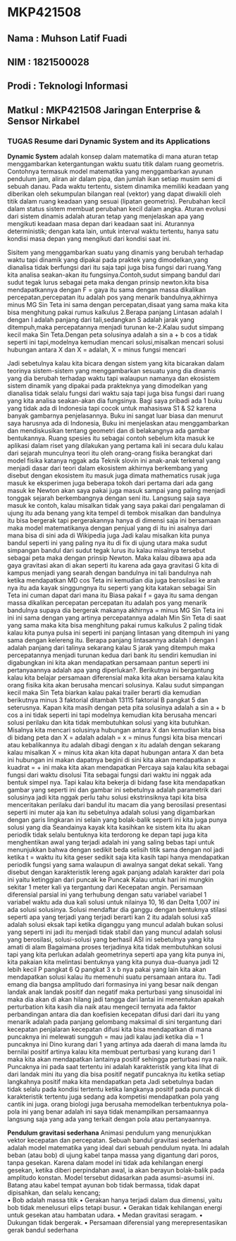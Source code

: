 # MKP421508

<h2>Nama  : Muhson Latif Fuadi</h2>
<h2>NIM : 1821500028</h2>
<h2>Prodi : Teknologi Informasi</h2>
<h2>Matkul  : MKP421508 Jaringan Enterprise & Sensor Nirkabel</h2>

<h3>TUGAS Resume dari Dynamic System and its Applications</h3>

<p> <strong>Dynamic System</strong> adalah konsep dalam matematika di mana aturan tetap menggambarkan ketergantungan waktu suatu titik dalam ruang geometris. Contohnya termasuk model matematika yang menggambarkan ayunan pendulum jam, aliran air dalam pipa, dan jumlah ikan setiap musim semi di sebuah danau. Pada waktu tertentu, sistem dinamika memiliki keadaan yang diberikan oleh sekumpulan bilangan real (vektor) yang dapat diwakili oleh titik dalam ruang keadaan yang sesuai (lipatan geometris). Perubahan kecil dalam status sistem membuat perubahan kecil dalam angka. Aturan evolusi dari sistem dinamis adalah aturan tetap yang menjelaskan apa yang mengikuti keadaan masa depan dari keadaan saat ini. Aturannya deterministik; dengan kata lain, untuk interval waktu tertentu, hanya satu kondisi masa depan yang mengikuti dari kondisi saat ini.</p>

<p>Sisitem yang menggambarkan suatu yang dinamis yang berubah terhadap waktu tapi dinamik yang dipakai pada praktek yang dimodelkan,yang dianalisa tidak berfungsi dari itu saja tapi juga bisa fungsi dari ruang.Yang kita analisa seakan-akan itu fungsinya.Contoh,sudut simpang bandul dari sudut tegak lurus sebagai peta maka dengan prinsip newton.kita bisa mendapatkannya dengan F = gaya itu sama dengan massa dikalikan percepatan,percepatan itu adalah pos yang menarik bandulnya,akhirnya minus MG Sin Teta ini sama dengan percepatan,disaat yang sama maka kita bisa menghitung pakai rumus kalkulus 2.Berapa panjang Lintasan adalah I dengan I adalah panjang dari tali,sedangkan S adalah jarak yang ditempuh,maka percepatannya menjadi turunan ke-2.Kalau sudut simpang kecil maka Sin Teta.Dengan peta solusinya adalah a sin a + b cos a tidak seperti ini tapi,modelnya kemudian mencari solusi,misalkan mencari solusi hubungan antara X dan X = adalah, X = minus fungsi mencari</p>

Jadi sebetulnya kalau kita bicara dengan sistem yang kita bicarakan dalam teorinya sistem-sistem yang menggambarkan sesuatu yang dia dinamis yang dia berubah terhadap waktu tapi walaupun namanya dan ekosistem sistem dinamik yang dipakai pada prakteknya yang dimodelkan yang dianalisa tidak selalu fungsi dari waktu saja tapi juga bisa fungsi dari ruang yang kita analisa seakan-akan dia fungsinya. Bagi saya pribadi ada 1 buku yang tidak ada di Indonesia tapi cocok untuk mahasiswa S1 & S2 karena banyak gambarnya penjelasannya. Buku ini sangat luar biasa dan menurut saya harusnya ada di Indonesia, Buku ini menjelaskan atau menggambarkan dan mendiskusikan tentang geometri dan di belakangnya ada gambar bentukannya. Ruang spesies itu sebagai contoh sebelum kita masuk ke aplikasi dalam riset yang dilakukan yang pertama kali ini secara dulu kalau dari sejarah munculnya teori itu oleh orang-orang fisika berangkat dari model fisika katanya nggak ada Teknik slovin ini anak-anak terkenal yang menjadi dasar dari teori dalam ekosistem akhirnya berkembang yang disebut dengan ekosistem itu masuk juga dimata mathematics rusak juga masuk ke eksperimen juga beberapa tokoh dari pertama dari ada gang masuk ke Newton akan saya pakai juga masuk sampai yang paling menjadi tonggak sejarah berkembangnya dengan seni itu. Langsung saja saya masuk ke contoh, kalau misalkan tidak yang saya pakai dari pengalaman di ujung itu ada benang yang kita tempel di tembok misalkan dan bandulnya itu bisa bergerak tapi pergerakannya hanya di dimensi saja ini bersamaan maka model matematikanya dengan penjual yang di itu ini asalnya dari mana bisa di sini ada di Wikipedia juga Jadi kalau misalkan kita punya bandul seperti ini yang paling nya itu di fix di ujung utara maka sudut simpangan bandul dari sudut tegak lurus itu kalau misalnya tersebut sebagai peta maka dengan prinsip Newton. Maka kalau dibawa apa ada gaya gravitasi akan di akan seperti itu karena ada gaya gravitasi G kita di kampus menjadi yang searah dengan bandulnya ini tali bandulnya nah ketika mendapatkan MD cos Teta ini kemudian dia juga berosilasi ke arah nya itu ada kayak singgungnya itu seperti yang kita katakan sebagai Sin Teta ini cuman dapat dari mana itu Biasa pakai f = gaya itu sama dengan massa dikalikan percepatan percepatan itu adalah pos yang menarik bandulnya supaya dia bergerak makanya akhirnya = minus MG Sin Teta ini ini ini sama dengan yang artinya percepatannya adalah Min Sin Teta di saat yang sama maka kita bisa menghitung pakai rumus kalkulus 2 paling tidak kalau kita punya pulsa ini seperti ini panjang lintasan yang ditempuh ini yang sama dengan kelereng itu. Berapa panjang lintasannya adalah l dengan l adalah panjang dari talinya sekarang kalau S jarak yang ditempuh maka percepatannya menjadi turunan kedua dari bank itu sendiri kemudian ini digabungkan ini kita akan mendapatkan persamaan pantun seperti ini pertanyaannya adalah apa yang diperlukan?. Berikutnya ini bergantung kalau kita belajar persamaan diferensial maka kita akan bersama kalau kita orang fisika kita akan berusaha mencari solusinya. Kalau sudut simpangan kecil maka Sin Teta biarkan kalau pakai trailer berarti dia kemudian berikutnya minus 3 faktorial ditambah 13115 faktorial B pangkat 5 dan seterusnya. Kapan kita masih dengan peta pita solusinya adalah a sin a + b cos a ini tidak seperti ini tapi modelnya kemudian kita berusaha mencari solusi perilaku dan kita tidak membutuhkan solusi yang kita butuhkan. Misalnya kita mencari solusinya hubungan antara X dan kemudian kita bisa di bidang peta dan X = adalah adalah = x = minus fungsi kita bisa mencari atau kebalikannya itu adalah dibagi dengan x itu adalah dengan sekarang kalau misalkan X = minus kita akan kita dapat hubungan antara X dan beta ini hubungan ini makan dapatnya begini di sini kita akan mendapatkan x kuadrat = + ini maka kita akan mendapatkan Percaya saja kalau kita sebagai fungsi dari waktu disolusi Tita sebagai fungsi dari waktu ini nggak ada bentuk simpel nya. Tapi kalau kita bekerja di bidang fase kita mendapatkan gambar yang seperti ini dan gambar ini sebetulnya adalah parametrik dari solusinya jadi kita nggak perlu tahu solusi ekstrinsiknya tapi kita bisa menceritakan perilaku dari bandul itu macam dia yang berosilasi presentasi seperti ini muter aja kan itu sebetulnya adalah solusi yang digambarkan dengan garis lingkaran ini selain yang bolak-balik seperti ini kita juga punya solusi yang dia Seandainya kayak kita kasihkan ke sistem kita itu akan periodik tidak selalu bentuknya kita terdorong ke depan tapi juga kita menghentikan awal yang terjadi adalah ini yang saling bebas tapi untuk menunjukkan bahwa dengan sedikit beda selisih titik sama dengan nol jadi ketika t = waktu itu kita geser sedikit saja kita kasih tapi hanya mendapatkan periodik fungsi yang sama walaupun di awalnya sangat dekat sekali. Yang disebut dengan karakteristik lereng agak panjang adalah karakter dari pola ini yaitu ketinggian dari puncak ke Puncak Kalau untuk hari ini mungkin sekitar 1 meter kali ya tergantung dari Kecepatan angin. Persamaan diferensial parsial ini yang terhubung dengan satu variabel variabel 1 variabel waktu ada dua kali solusi untuk nilainya 10, 16 dan Delta 1,007 ini ada solusi solusinya. Solusi mendaftar dia ganggu dengan bentuknya stilasi seperti apa yang terjadi yang terjadi berarti kan 2 itu adalah solusi xa5 adalah solusi eksak tapi ketika diganggu yang muncul adalah bukan solusi yang seperti ini jadi itu menjadi tidak stabil dan yang muncul adalah solusi yang berosilasi, solusi-solusi yang berhasil ASI ini sebetulnya yang kita amati di alam Bagaimana proses terjadinya kita tidak membutuhkan solusi tapi yang kita perlukan adalah geometrinya seperti apa yang kita punya ini, kita pakaian kita melintasi bentuknya yang kita punya dua-duanya jadi 12 lebih kecil P pangkat 6 Q pangkat 3 x b nya pakai yang lain kita akan mendapatkan solusi kalau itu memenuhi suatu persamaan antara itu.
Tadi emang dia bangsa amplitudo dari formasinya ini yang besar naik dengan landak anak landak positif dan negatif maka perturbasi yang sinusoidal ini maka dia akan di akan hilang jadi tangga dari lantai ini menentukan apakah perturbation kita kasih dia naik atau mengecil ternyata ada faktor perbandingan antara dia dan koefisien kecepatan difusi dari dari itu yang menarik adalah pada panjang gelombang maksimal di sini tergantung dari kecepatan penjalaran kecepatan difusi kita bisa mendapatkan di mana puncaknya ini melewati sungguh = mau jadi kalau jadi ketika dia = 1 puncaknya ini Dino kurang dari 1 yang artinya ada daerah di mana lamda itu bernilai positif artinya kalau kita membuat perturbasi yang kurang dari 1 maka kita akan mendapatkan lantainya positif sehingga perturbasi nya naik. Puncaknya ini pada saat tertentu ini adalah karakteristik yang kita lihat di dari landak mini itu yang dia bisa positif negatif puncaknya itu ketika setiap langkahnya positif maka kita mendapatkan peta Jadi sebetulnya badan tidak selalu pada kondisi tertentu ketika langkanya positif pada puncak di karakteristik tertentu juga sedang ada kompetisi mendapatkan pola yang cantik ini juga. orang biologi juga berusaha memodelkan terbentuknya pola-pola ini yang benar adalah ini saya tidak menampilkan persamaannya langsung saja yang ada yang terkait dengan pola atau pertanyaannya.


<p> <strong>Pendulum gravitasi sederhana</strong> Animasi pendulum yang menunjukkan vektor kecepatan dan percepatan. Sebuah bandul gravitasi sederhana adalah model matematika yang ideal dari sebuah pendulum nyata. Ini adalah beban (atau bob) di ujung kabel tanpa massa yang digantung dari poros, tanpa gesekan. Karena dalam model ini tidak ada kehilangan energi gesekan, ketika diberi perpindahan awal, ia akan berayun bolak-balik pada amplitudo konstan. Model tersebut didasarkan pada asumsi-asumsi ini.
  Batang atau kabel tempat ayunan bob tidak bermassa, tidak dapat dipisahkan, dan selalu kencang; <br>
      •	Bob adalah massa titik
      •	Gerakan hanya terjadi dalam dua dimensi, yaitu bob tidak menelusuri elips tetapi busur.
      •	Gerakan tidak kehilangan energi untuk gesekan atau hambatan udara.
      •	Medan gravitasi seragam.
      •	Dukungan tidak bergerak.
      •	Persamaan diferensial yang merepresentasikan gerak bandul sederhana</p>
      
